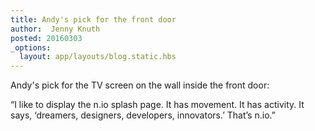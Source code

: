 ```yaml
---
title: Andy's pick for the front door
author:  Jenny Knuth
posted: 20160303
_options:
  layout: app/layouts/blog.static.hbs
---
```


Andy's pick for the TV screen on the wall inside the front door:

“I like to display the n.io splash page. It has movement. It has activity. It says, ‘dreamers, designers, developers, innovators.’ That’s n.io.”
